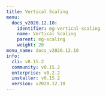 ```yaml
---
title: Vertical Scaling
menu:
  docs_v2020.12.10:
    identifier: mg-vertical-scaling
    name: Vertical Scaling
    parent: mg-scaling
    weight: 20
menu_name: docs_v2020.12.10
info:
  cli: v0.15.2
  community: v0.15.2
  enterprise: v0.2.2
  installer: v0.15.2
  version: v2020.12.10
---
```


